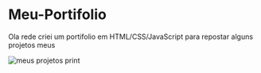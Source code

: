 # Meu-Portifolio
Ola rede criei um portifolio em HTML/CSS/JavaScript para repostar alguns projetos meus

![meus projetos print](https://github.com/user-attachments/assets/9da09e69-a34d-4f67-bb81-35479f6beded)
